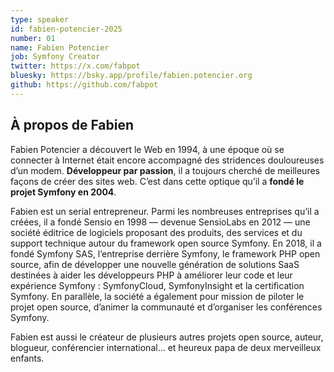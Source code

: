 ```yaml
---
type: speaker
id: fabien-potencier-2025
number: 01
name: Fabien Potencier
job: Symfony Creator
twitter: https://x.com/fabpot
bluesky: https://bsky.app/profile/fabien.potencier.org
github: https://github.com/fabpot
---
```


## À propos de Fabien

Fabien Potencier a découvert le Web en 1994, à une époque où se connecter à Internet était encore accompagné des stridences douloureuses d’un modem. **Développeur par passion**, il a toujours cherché de meilleures façons de créer des sites web. C’est dans cette optique qu’il a **fondé le projet Symfony en 2004**.

Fabien est un serial entrepreneur. Parmi les nombreuses entreprises qu’il a créées, il a fondé Sensio en 1998 — devenue SensioLabs en 2012 — une société éditrice de logiciels proposant des produits, des services et du support technique autour du framework open source Symfony. En 2018, il a fondé Symfony SAS, l’entreprise derrière Symfony, le framework PHP open source, afin de développer une nouvelle génération de solutions SaaS destinées à aider les développeurs PHP à améliorer leur code et leur expérience Symfony : SymfonyCloud, SymfonyInsight et la certification Symfony. En parallèle, la société a également pour mission de piloter le projet open source, d’animer la communauté et d’organiser les conférences Symfony.

Fabien est aussi le créateur de plusieurs autres projets open source, auteur, blogueur, conférencier international… et heureux papa de deux merveilleux enfants.

